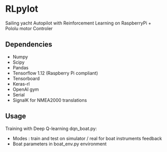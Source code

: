 # RLpylot
Sailing yacht Autopilot with Reinforcement Learning on RaspberryPi + Pololu motor Controler

## Dependencies
- Numpy
- Scipy
- Pandas
- Tensorflow 1.12 (Raspberry Pi compliant)
- Tensorboard
- Keras-rl
- OpenAI gym 
- Serial
- SignalK for NMEA2000 translations

## Usage

Training with Deep Q-learning dqn_boat.py:
- Modes : train and test on simulator / real for boat instruments feedback
- Boat parameters in boat_env.py environment


